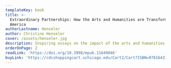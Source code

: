 ```yaml
---
templateKey: book
title: >-
  Extraordinary Partnerships: How the Arts and Humanities are Transforming
  America
authorLastname: Henseler
author: Christine Henseler
cover: /assets/henseler.jpg
description: Inspiring essays on the impact of the arts and humanities on our communities.
orderOnPage: 2
readLink: 'https://doi.org/10.3998/mpub.11649046'
buyLink: 'https://cdcshoppingcart.uchicago.edu/Cart2/Cart?ISBN=9781643150093&PRESS=lever'
---
```


